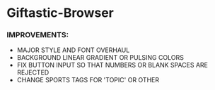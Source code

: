 # Giftastic-Browser

### IMPROVEMENTS:
* MAJOR STYLE AND FONT OVERHAUL
* BACKGROUND LINEAR GRADIENT OR PULSING COLORS
* FIX BUTTON INPUT SO THAT NUMBERS OR BLANK SPACES ARE REJECTED
* CHANGE SPORTS TAGS FOR 'TOPIC' OR OTHER

